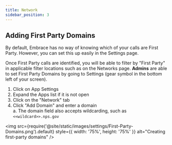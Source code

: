 ```yaml
---
title: Network
sidebar_position: 3
---
```


## Adding First Party Domains

By default, Embrace has no way of knowing which of your calls are First Party. However, you can set this up easily in the Settings page.

Once First Party calls are identified, you will be able to filter by "First Party" in applicable filter locations such as on the Networks page. **Admins** are able to set First Party Domains by going to Settings (gear symbol in the bottom left of your screen). 
1. Click on App Settings
2. Expand the Apps list if it is not open
3. Click on the "Network" tab
4. Click "Add Domain" and enter a domain\
    a. The domain field also accepts wildcarding, such as `<<wildcard>>.nps.gov`

<img src={require('@site/static/images/settings/First-Party-Domains.png').default} style={{ width: '75%', height: '75%' }} alt="Creating first-party domains" />


